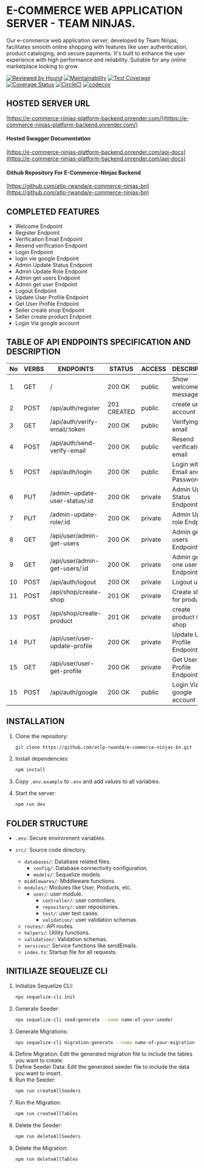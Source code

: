 # E-COMMERCE WEB APPLICATION SERVER - TEAM NINJAS.

Our e-commerce web application server, developed by Team Ninjas, facilitates smooth online shopping with features like user authentication, product cataloging, and secure payments. It's built to enhance the user experience with high performance and reliability. Suitable for any online marketplace looking to grow.

[![Reviewed by Hound](https://img.shields.io/badge/Reviewed_by-Hound-8E64B0.svg)](https://houndci.com)
[![Maintainability](https://api.codeclimate.com/v1/badges/839fc3fa18d25362cd8b/maintainability)](https://codeclimate.com/github/atlp-rwanda/e-commerce-ninjas-bn/maintainability)
[![Test Coverage](https://api.codeclimate.com/v1/badges/839fc3fa18d25362cd8b/test_coverage)](https://codeclimate.com/github/atlp-rwanda/e-commerce-ninjas-bn/test_coverage)
[![Coverage Status](https://coveralls.io/repos/github/atlp-rwanda/e-commerce-ninjas-bn/badge.svg)](https://coveralls.io/github/atlp-rwanda/e-commerce-ninjas-bn)
[![CircleCI](https://dl.circleci.com/status-badge/img/gh/atlp-rwanda/e-commerce-ninjas-bn/tree/develop.svg?style=svg)](https://dl.circleci.com/status-badge/redirect/gh/atlp-rwanda/e-commerce-ninjas-bn/tree/develop)
[![codecov](https://codecov.io/gh/atlp-rwanda/e-commerce-ninjas-bn/graph/badge.svg?token=6ZWudFPM1S)](https://codecov.io/gh/atlp-rwanda/e-commerce-ninjas-bn)

## HOSTED SERVER URL

[https://e-commerce-ninjas-platform-backend.onrender.com/](https://e-commerce-ninjas-platform-backend.onrender.com/)

#### Hosted Swagger Documentation

[https://e-commerce-ninjas-platform-backend.onrender.com/api-docs](https://e-commerce-ninjas-platform-backend.onrender.com/api-docs)

#### Github Repository For E-Commerce-Ninjas Backend

[https://github.com/atlp-rwanda/e-commerce-ninjas-bn](https://github.com/atlp-rwanda/e-commerce-ninjas-bn)

## COMPLETED FEATURES

- Welcome Endpoint
- Register Endpoint
- Verification Email Endpoint
- Resend verification Endpoint
- Login Endpoint
- login vie google Endpoint
- Admin Update Status Endpoint
- Admin Update Role Endpoint
- Admin get users Endpoint
- Admin get user Endpoint
- Logout Endpoint
- Update User Profile Endpoint
- Get User Profile Endpoint
- Seller create shop Endpoint
- Seller create product Endpoint
- Login Via google account

## TABLE OF API ENDPOINTS SPECIFICATION AND DESCRIPTION

| No  | VERBS | ENDPOINTS                     | STATUS      | ACCESS | DESCRIPTION                   |
| --- | ----- | ----------------------------- | ----------- | ------ | ----------------------------- |
| 1   | GET   | /                             | 200 OK      | public | Show welcome message          |
| 2   | POST  | /api/auth/register            | 201 CREATED | public | create user account           |
| 3   | GET   | /api/auth/verify-email/:token | 200 OK      | public | Verifying email               |
| 4   | POST  | /api/auth/send-verify-email   | 200 OK      | public | Resend verification email     |
| 5   | POST  | /api/auth/login               | 200 OK      | public | Login with Email and Password |
| 6   | PUT   | /admin-update-user-status/:id | 200 OK | private | Admin Update Status Endpoint |
| 7   | PUT   | /admin-update-role/:id        | 200 OK | private | Admin Update role Endpoint |
| 8   | GET   | /api/user/admin-get-users | 200 OK | private | Admin get all users Endpoint |
| 9   | GET   | /api/user/admin-get-users/:id | 200 OK | private | Admin get one user Endpoint |
| 10  | POST  | /api/auth/logout | 200 OK | private | Logout user |
| 11  | POST  | /api/shop/create-shop | 201 OK | private | Create shop for products |
| 13  | POST  | /api/shop/create-product | 201 OK | private | create product in shop |
| 14  | PUT   | /api/user/user-update-profile | 200 OK | private | Update User Profile Endpoint |
| 15  | GET   | /api/user/user-get-profile | 200 OK | private | Get User Profile Endpoint |
| 15  | POST  | /api/auth/google | 200 OK | public | Login Via google account |


## INSTALLATION

1. Clone the repository:

   ```sh
   git clone https://github.com/atlp-rwanda/e-commerce-ninjas-bn.git
   ```

2. Install dependencies:

   ```sh
   npm install
   ```

3. Copy `.env.example` to `.env` and add values to all variables.

4. Start the server:
   ```sh
   npm run dev
   ```

## FOLDER STRUCTURE

- `.env`: Secure environment variables.
- `src/`: Source code directory.

  - `databases/`: Database related files.
    - `config/`: Database connectivity configuration.
    - `models/`: Sequelize models.
  - `middlewares/`: Middleware functions.
  - `modules/`: Modules like User, Products, etc.
    - `user/`: user module.
      - `controller/`: user controllers.
      - `repository/`: user repositories.
      - `test/`: user test cases.
      - `validation/`: user validation schemas.
  - `routes/`: API routes.
  - `helpers/`: Utility functions.
  - `validation/`: Validation schemas.
  - `services/`: Service functions like sendEmails.
  - `index.ts`: Startup file for all requests.

## INITILIAZE SEQUELIZE CLI

1. Initialize Sequelize CLI:
   ```sh
   npx sequelize-cli init
   ```
2. Generate Seeder:
   ```sh
   npx sequelize-cli seed:generate --name name-of-your-seeder
   ```
3. Generate Migrations:
   ```sh
   npx sequelize-cli migration:generate --name name-of-your-migration
   ```
4. Define Migration:
   Edit the generated migration file to include the tables you want to create.
5. Define Seeder Data:
   Edit the generated seeder file to include the data you want to insert.
6. Run the Seeder:
   ```sh
   npm run createAllSeeders
   ```
7. Run the Migration:
   ```sh
   npm run createAllTables
   ```
8. Delete the Seeder:
   ```sh
   npm run deleteAllSeeders
   ```
9. Delete the Migration:
   ```sh
   npm run deleteAllTables
   ```
